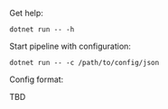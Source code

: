 Get help:

`dotnet run -- -h`

Start pipeline with configuration:

`dotnet run -- -c /path/to/config/json`

Config format:

TBD